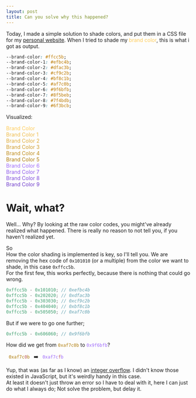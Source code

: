 ```yaml
---
layout: post
title: Can you solve why this happened?
---
```


<style>
  .zero {
    color: #ffcc5b;
  }

  .one {
    color: #efbc4b;
  }

  .two {
    color: #dfac3b;
  }

  .three {
    color: #cf9c2b;
  }

  .four {
    color: #bf8c1b;
  }

  .five {
    color: #af7c0b;
  }

  .six {
    color: #9f6bfb;
  }

  .seven {
    color: #8f5beb;
  }

  .eight {
    color: #7f4bdb;
  }

  .nine {
    color: #6f3bcb;
  }

  .hl {
    color: #bb5555;
  }
</style>

Today, I made a simple solution to shade colors, and put them in a CSS file for my [personal website](https://manen.me). When I tried to shade my <span class="zero">brand color</span>, this is what i got as output.

```css
--brand-color: #ffcc5b;
--brand-color-1: #efbc4b;
--brand-color-2: #dfac3b;
--brand-color-3: #cf9c2b;
--brand-color-4: #bf8c1b;
--brand-color-5: #af7c0b;
--brand-color-6: #9f6bfb;
--brand-color-7: #8f5beb;
--brand-color-8: #7f4bdb;
--brand-color-9: #6f3bcb;
```

Visualized:

<span class="zero">Brand Color</span> \
<span class="one">Brand Color 1</span> \
<span class="two">Brand Color 2</span> \
<span class="three">Brand Color 3</span> \
<span class="four">Brand Color 4</span> \
<span class="five">Brand Color 5</span> \
<span class="six">Brand Color 6</span> \
<span class="seven">Brand Color 7</span> \
<span class="eight">Brand Color 8</span> \
<span class="nine">Brand Color 9</span>

# Wait, what?

Well... Why? By looking at the raw color codes, you might've already realized what happened. There is really no reason to not tell you, if you haven't realized yet.

So \
How the color shading is implemented is key, so I'll tell you. We are removing the hex code of `0x101010` (or a multiple) from the color we want to shade, in this case `0xffcc5b`. \
For the first few, this works perfectly, because there is nothing that could go wrong.

```js
0xffcc5b - 0x101010; // 0xefbc4b
0xffcc5b - 0x202020; // 0xdfac3b
0xffcc5b - 0x303030; // 0xcf9c2b
0xffcc5b - 0x404040; // 0xbf8c1b
0xffcc5b - 0x505050; // 0xaf7c0b
```

But if we were to go one further;

```js
0xffcc5b - 0x606060; // 0x9f6bfb
```

How did we get from <span class="five">`0xaf7c0b`</span> to <span class="six">`0x9f6bfb`</span>?

<span class="five">` 0xaf7c`<span class="hl">`0`</span>`b `</span> ➡️ <span class="six">` 0xaf7c`<span class="hl">`f`</span>`b `</span>

Yup, that was (as far as I know) an [integer overflow](https://en.wikipedia.org/wiki/Integer_overflow). I didn't know those existed in JavaScript, but it's weirdly handy in this case. \
At least it doesn't just throw an error so I have to deal with it, here I can just do what I always do; Not solve the problem, but delay it.
